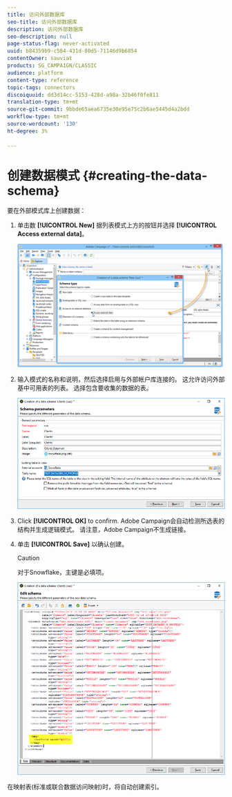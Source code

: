 ```yaml
---
title: 访问外部数据库
seo-title: 访问外部数据库
description: 访问外部数据库
seo-description: null
page-status-flag: never-activated
uuid: b84359b9-c584-431d-80d5-71146d9b6854
contentOwner: sauviat
products: SG_CAMPAIGN/CLASSIC
audience: platform
content-type: reference
topic-tags: connectors
discoiquuid: dd3d14cc-5153-428d-a98a-32b46f0fe811
translation-type: tm+mt
source-git-commit: 9bbde65aea6735e30e95e75c2b6ae5445d4a2bdd
workflow-type: tm+mt
source-wordcount: '130'
ht-degree: 3%

---
```



# 创建数据模式 {#creating-the-data-schema}

要在外部模式库上创建数据：

1. 单击数 **[!UICONTROL New]** 据列表模式上方的按钮并选择 **[!UICONTROL Access external data]**。

   ![](assets/wf_new_schema_fda.png)

1. 输入模式的名称和说明，然后选择启用与外部帐户库连接的。 这允许访问外部基中可用表的列表。 选择包含要收集的数据的表。

   ![](assets/wf_new_schema_select_table_fda.png)

1. Click **[!UICONTROL OK]** to confirm. Adobe Campaign会自动检测所选表的结构并生成逻辑模式。 请注意，Adobe Campaign不生成链接。

1. 单击 **[!UICONTROL Save]** 以确认创建。

   >[!CAUTION]
   >
   >对于Snowflake，主键是必填项。

   ![](assets/wf_new_schema_generate_fda.png)

在映射表(标准或联合数据访问映射)时，将自动创建索引。
